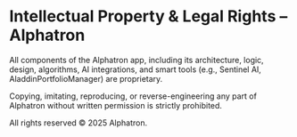 # Intellectual Property & Legal Rights – Alphatron

All components of the Alphatron app, including its architecture, logic, design, algorithms, AI integrations, and smart tools (e.g., Sentinel AI, AladdinPortfolioManager) are proprietary.

Copying, imitating, reproducing, or reverse-engineering any part of Alphatron without written permission is strictly prohibited.

All rights reserved © 2025 Alphatron.
